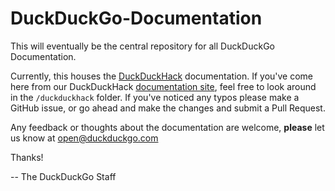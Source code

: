 # DuckDuckGo-Documentation

This will eventually be the central repository for all DuckDuckGo Documentation.

Currently, this houses the [DuckDuckHack](http://duckduckhack.com) documentation. If you've come here from our DuckDuckHack [documentation site](https://dukgo.com/duckduckhack/ddh-intro), feel free to look around in the `/duckduckhack` folder. If you've noticed any typos please make a GitHub issue, or go ahead and make the changes and submit a Pull Request.

Any feedback or thoughts about the documentation are welcome, **please** let us know at open@duckduckgo.com

Thanks!

-- The DuckDuckGo Staff
